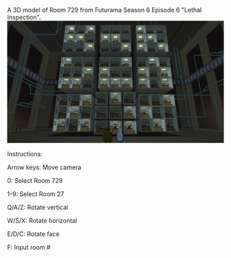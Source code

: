 A 3D model of Room 729 from Futurama Season 6 Episode 6 "Lethal Inspection".
![Image Reference](https://github.com/albertzevanescent/Room-729-3D/blob/main/Room%20729%20Ref.png?raw=true)

Instructions:

Arrow keys: Move camera

0: Select Room 729

1-9: Select Room 27

Q/A/Z: Rotate vertical

W/S/X: Rotate horizontal

E/D/C: Rotate face

F: Input room #
